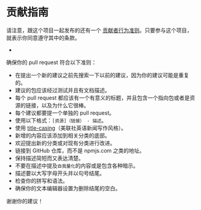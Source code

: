 # 贡献指南

请注意，跟这个项目一起发布的还有一个 [贡献者行为准则](https://github.com/spring-projects/spring-framework/blob/master/CODE_OF_CONDUCT.adoc)。只要参与这个项目，就表示你同意遵守其中的条款。

-

确保你的 pull request 符合以下准则：

- 在提出一个新的建议之前先搜索一下以前的建议，因为你的建议可能是重复的。
- 建议的包应该经过测试并且有文档描述。
- 每个 pull request 都应该有一个有意义的标题，并且包含一个指向包或者是资源的链接，以及为什么它很棒。
- 每个建议都要提一个单独的 pull request。
- 使用以下格式：`[资源]（链接） - 描述`。
- 使用 [title-casing](http://titlecapitalization.com)（美联社英语新闻写作风格）。
- 新增的内容应该添加到相关分类的底部。
- 欢迎提出新的分类或对现有分类进行改进。
- 链接到 GitHub 仓库，而不是 npmjs.com 之类的地址。
- 保持描述简短而又表达清楚。
- 不要在描述中提及`自我量化`的内容或是包含各种暗示。
- 描述要以大写字母开头并以句号结尾。
- 检查你的拼写和语法。
- 确保你的文本编辑器设置为删除结尾的空白。

谢谢你的建议！

